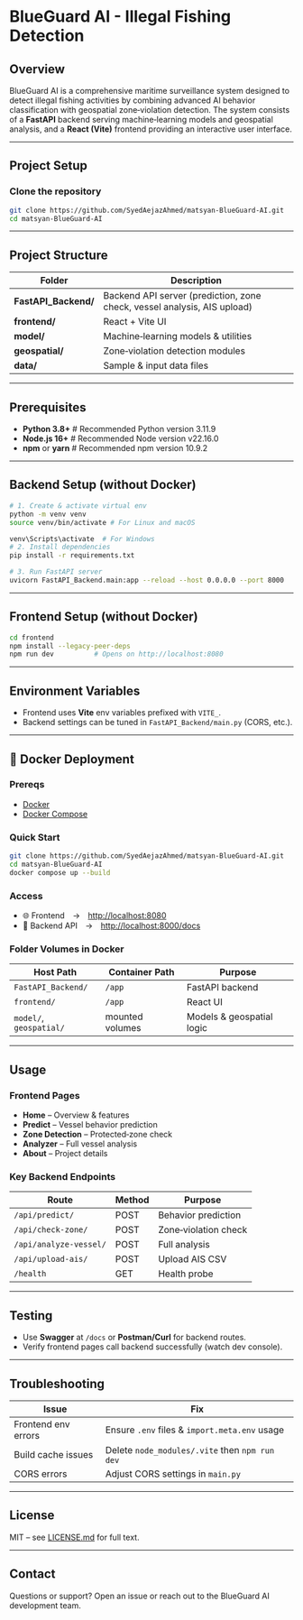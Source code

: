 # BlueGuard AI - Illegal Fishing Detection

## Overview

BlueGuard AI is a comprehensive maritime surveillance system designed to detect illegal fishing activities by combining advanced AI behavior classification with geospatial zone‑violation detection. The system consists of a **FastAPI** backend serving machine‑learning models and geospatial analysis, and a **React (Vite)** frontend providing an interactive user interface.

---

## Project Setup

### Clone the repository

```bash
git clone https://github.com/SyedAejazAhmed/matsyan-BlueGuard-AI.git
cd matsyan-BlueGuard-AI
```

---

## Project Structure

| Folder                | Description                                                              |
| --------------------- | ------------------------------------------------------------------------ |
| **FastAPI_Backend/**  | Backend API server (prediction, zone check, vessel analysis, AIS upload) |
| **frontend/**         | React + Vite UI                                                          |
| **model/**            | Machine‑learning models & utilities                                      |
| **geospatial/**       | Zone‑violation detection modules                                         |
| **data/**             | Sample & input data files                                                |

---

## Prerequisites

* **Python 3.8+** # Recommended Python version 3.11.9
* **Node.js 16+** # Recommended Node version v22.16.0
* **npm** or **yarn** # Recommended npm version 10.9.2

---

## Backend Setup (without Docker)

```bash
# 1. Create & activate virtual env
python -m venv venv
source venv/bin/activate # For Linux and macOS    

venv\Scripts\activate  # For Windows
# 2. Install dependencies
pip install -r requirements.txt

# 3. Run FastAPI server
uvicorn FastAPI_Backend.main:app --reload --host 0.0.0.0 --port 8000
```

---

## Frontend Setup (without Docker)

```bash
cd frontend
npm install --legacy-peer-deps
npm run dev          # Opens on http://localhost:8080
```

---

## Environment Variables

* Frontend uses **Vite** env variables prefixed with `VITE_`.
* Backend settings can be tuned in `FastAPI_Backend/main.py` (CORS, etc.).

---

## 🐳 Docker Deployment

### Prereqs

* [Docker](https://docs.docker.com/get-docker/)
* [Docker Compose](https://docs.docker.com/compose/)

### Quick Start

```bash
git clone https://github.com/SyedAejazAhmed/matsyan-BlueGuard-AI.git
cd matsyan-BlueGuard-AI
docker compose up --build
```

### Access

* 🌐 Frontend → [http://localhost:8080](http://localhost:8080)
* 🔌 Backend API → [http://localhost:8000/docs](http://localhost:8000/docs)

### Folder Volumes in Docker

| Host Path               | Container Path  | Purpose                   |
| ----------------------- | --------------- | ------------------------- |
| `FastAPI_Backend/`      | `/app`          | FastAPI backend           |
| `frontend/`             | `/app`          | React UI                  |
| `model/`, `geospatial/` | mounted volumes | Models & geospatial logic |

---

## Usage

### Frontend Pages

* **Home** – Overview & features
* **Predict** – Vessel behavior prediction
* **Zone Detection** – Protected‑zone check
* **Analyzer** – Full vessel analysis
* **About** – Project details

### Key Backend Endpoints

| Route                  | Method | Purpose              |
| ---------------------- | ------ | -------------------- |
| `/api/predict/`        | POST   | Behavior prediction  |
| `/api/check-zone/`     | POST   | Zone‑violation check |
| `/api/analyze-vessel/` | POST   | Full analysis        |
| `/api/upload-ais/`     | POST   | Upload AIS CSV       |
| `/health`              | GET    | Health probe         |

---

## Testing

* Use **Swagger** at `/docs` or **Postman/Curl** for backend routes.
* Verify frontend pages call backend successfully (watch dev console).

---

## Troubleshooting

| Issue               | Fix                                            |
| ------------------- | ---------------------------------------------- |
| Frontend env errors | Ensure `.env` files & `import.meta.env` usage  |
| Build cache issues  | Delete `node_modules/.vite` then `npm run dev` |
| CORS errors         | Adjust CORS settings in `main.py`              |

---

## License

MIT – see [LICENSE.md](LICENSE.md) for full text.

---

## Contact

Questions or support? Open an issue or reach out to the BlueGuard AI development team.
